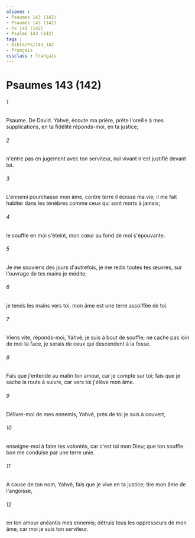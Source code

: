 ```yaml
---
aliases : 
- Psaumes 143 (142)
- Psaumes 143 (142)
- Ps 143 (142)
- Psalms 143 (142)
tags : 
- Bible/Ps/143_142
- français
cssclass : français
---
```


# Psaumes 143 (142)

###### 1
Psaume. De David. Yahvé, écoute ma prière, prête l'oreille à mes supplications, en ta fidélité réponds-moi, en ta justice;
###### 2
n'entre pas en jugement avec ton serviteur, nul vivant n'est justifié devant toi.
###### 3
L'ennemi pourchasse mon âme, contre terre il écrase ma vie; il me fait habiter dans les ténèbres comme ceux qui sont morts à jamais;
###### 4
le souffle en moi s'éteint, mon cœur au fond de moi s'épouvante.
###### 5
Je me souviens des jours d'autrefois, je me redis toutes tes œuvres, sur l'ouvrage de tes mains je médite;
###### 6
je tends les mains vers toi, mon âme est une terre assoiffée de toi.
###### 7
Viens vite, réponds-moi, Yahvé, je suis à bout de souffle; ne cache pas loin de moi ta face, je serais de ceux qui descendent à la fosse.
###### 8
Fais que j'entende au matin ton amour, car je compte sur toi; fais que je sache la route à suivre, car vers toi j'élève mon âme.
###### 9
Délivre-moi de mes ennemis, Yahvé, près de toi je suis à couvert,
###### 10
enseigne-moi à faire tes volontés, car c'est toi mon Dieu; que ton souffle bon me conduise par une terre unie.
###### 11
A cause de ton nom, Yahvé, fais que je vive en ta justice; tire mon âme de l'angoisse,
###### 12
en ton amour anéantis mes ennemis; détruis tous les oppresseurs de mon âme, car moi je suis ton serviteur.
